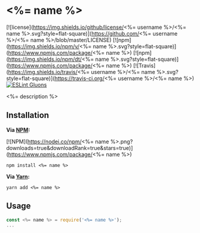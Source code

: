 # <%= name %>
[![license](https://img.shields.io/github/license/<%= username %>/<%= name %>.svg?style=flat-square)](https://github.com/<%= username %>/<%= name %>/blob/master/LICENSE)
[![npm](https://img.shields.io/npm/v/<%= name %>.svg?style=flat-square)](https://www.npmjs.com/package/<%= name %>)
[![npm](https://img.shields.io/npm/dt/<%= name %>.svg?style=flat-square)](https://www.npmjs.com/package/<%= name %>)
[![Travis](https://img.shields.io/travis/<%= username %>/<%= name %>.svg?style=flat-square)](https://travis-ci.org/<%= username %>/<%= name %>)
[![ESLint Gluons](https://img.shields.io/badge/code%20style-gluons-9C27B0.svg?style=flat-square)](https://github.com/gluons/eslint-config-gluons)

<%= description %>

## Installation

**Via [NPM](https://www.npmjs.com):**

[![NPM](https://nodei.co/npm/<%= name %>.png?downloads=true&downloadRank=true&stars=true)](https://www.npmjs.com/package/<%= name %>)

```
npm install <%= name %>
```

**Via [Yarn](https://yarnpkg.com):**

```
yarn add <%= name %>
```

## Usage

```javascript
const <%= name %> = require('<%= name %>');
...
```
